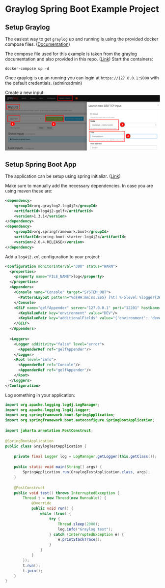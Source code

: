 # Graylog Spring Boot Example Project

## Setup Graylog

The easiest way to get `graylog` up and running is using the provided docker compose files. ([Documentation](https://go2docs.graylog.org/5-0/downloading_and_installing_graylog/docker_installation.htm))

The compose file used for this example is taken from the graylog documentation and also provided in this repo. ([Link](https://github.com/ag00se/graylog_spring_boot_example/blob/master/compose.yml))
Start the containers:

    docker-compose up -d 


Once graylog is up an running you can login at `https://127.0.0.1:9000` with the default credentials. (admin:admin)

Create a new input: ![Graylog Input](graylog.png "Graylog Input")

## Setup Spring Boot App

The application can be setup using spring initializr. ([Link](https://start.spring.io/))

Make sure to manually add the necessary dependencies. In case you are using maven these are:
```xml
<dependency>
	<groupId>org.graylog2.log4j2</groupId>
	<artifactId>log4j2-gelf</artifactId>
	<version>1.3.1</version>
</dependency>
<dependency>
	<groupId>org.springframework.boot</groupId>
	<artifactId>spring-boot-starter-log4j2</artifactId>
	<version>2.0.4.RELEASE</version>
</dependency>
```

Add a `log4j2.xml` configuration to your project:
```xml
<Configuration monitorInterval="300" status="WARN">
  <properties>
    <property name="FILE_NAME">log</property>
  </properties>
  <Appenders>
    <Console name="Console" target="SYSTEM_OUT">
      <PatternLayout pattern="%d{HH:mm:ss.SSS} [%t] %-5level %logger{36} -- %msg%n"/>
    </Console>
    <GELF name="gelfAppender" server="127.0.0.1" port="12201" hostName="hostname" protocol="TCP">
      <KeyValuePair key="environment" value="DEV"/>
      <KeyValuePair key="additionalFields" value="{'environment': 'development', 'application': 'application'}"/>
    </GELF>
  </Appenders>

  <Loggers>
    <Logger additivity="false" level="error">
      <AppenderRef ref="gelfAppender"/>
    </Logger>
    <Root level="info">
      <AppenderRef ref="Console"/>
      <AppenderRef ref="gelfAppender"/>
    </Root>
  </Loggers>
</Configuration>
```

Log something in your application:
```java
import org.apache.logging.log4j.LogManager;
import org.apache.logging.log4j.Logger;
import org.springframework.boot.SpringApplication;
import org.springframework.boot.autoconfigure.SpringBootApplication;

import jakarta.annotation.PostConstruct;

@SpringBootApplication
public class GraylogTestApplication {

	private final Logger log = LogManager.getLogger(this.getClass());

	public static void main(String[] args) {
		SpringApplication.run(GraylogTestApplication.class, args);
	}

	@PostConstruct
	public void test() throws InterruptedException {
		Thread t = new Thread(new Runnable() {
			@Override
			public void run() {
				while (true) {
					try {
						Thread.sleep(2000);
						log.info("Graylog test");
					} catch (InterruptedException e) {
						e.printStackTrace();
					}
				}
			}
		});
		t.run();
		t.join();
	}
}

```
